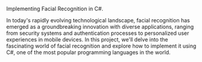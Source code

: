 Implementing Facial Recognition in C#.

In today's rapidly evolving technological landscape, facial recognition has emerged as a groundbreaking innovation with diverse applications, ranging from security systems and authentication processes to personalized user experiences in mobile devices. In this project, we'll delve into the fascinating world of facial recognition and explore how to implement it using C#, one of the most popular programming languages in the world.